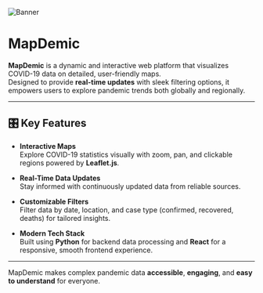 
![Banner](https://i.imgur.com/R2Ogw23.gif)

#  MapDemic
**MapDemic** is a dynamic and interactive web platform that visualizes COVID-19 data on detailed, user-friendly maps.  
Designed to provide **real-time updates** with sleek filtering options, it empowers users to explore pandemic trends both globally and regionally.

---

## 🎛️ Key Features

-  **Interactive Maps**  
  Explore COVID-19 statistics visually with zoom, pan, and clickable regions powered by **Leaflet.js**.

-  **Real-Time Data Updates**  
  Stay informed with continuously updated data from reliable sources.

-  **Customizable Filters**  
  Filter data by date, location, and case type (confirmed, recovered, deaths) for tailored insights.

-  **Modern Tech Stack**  
  Built using **Python** for backend data processing and **React** for a responsive, smooth frontend experience.

---

MapDemic makes complex pandemic data **accessible**, **engaging**, and **easy to understand** for everyone.
